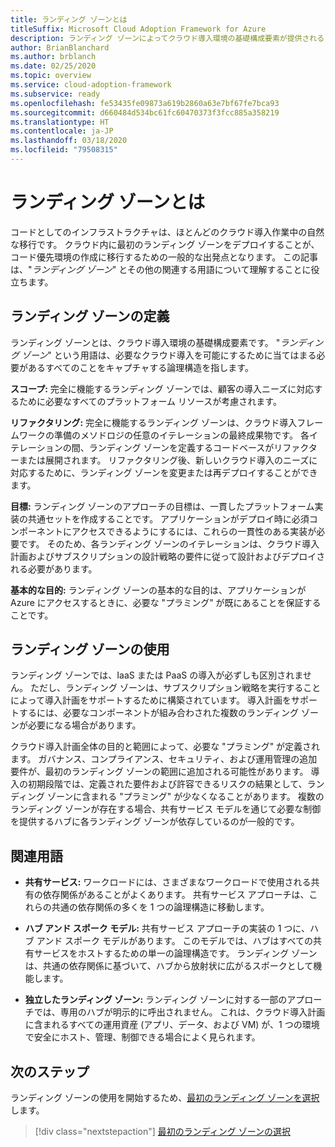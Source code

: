 ```yaml
---
title: ランディング ゾーンとは
titleSuffix: Microsoft Cloud Adoption Framework for Azure
description: ランディング ゾーンによってクラウド導入環境の基礎構成要素が提供されるしくみについて説明します。
author: BrianBlanchard
ms.author: brblanch
ms.date: 02/25/2020
ms.topic: overview
ms.service: cloud-adoption-framework
ms.subservice: ready
ms.openlocfilehash: fe53435fe09873a619b2860a63e7bf67fe7bca93
ms.sourcegitcommit: d660484d534bc61fc60470373f3fcc885a358219
ms.translationtype: HT
ms.contentlocale: ja-JP
ms.lasthandoff: 03/18/2020
ms.locfileid: "79508315"
---
```

<!-- markdownlint-disable MD026 -->

# <a name="what-is-a-landing-zone"></a>ランディング ゾーンとは

コードとしてのインフラストラクチャは、ほとんどのクラウド導入作業中の自然な移行です。 クラウド内に最初のランディング ゾーンをデプロイすることが、コード優先環境の作成に移行するための一般的な出発点となります。 この記事は、"_ランディング ゾーン_" とその他の関連する用語について理解することに役立ちます。

## <a name="landing-zone-definition"></a>ランディング ゾーンの定義

ランディング ゾーンとは、クラウド導入環境の基礎構成要素です。 "_ランディング ゾーン_" という用語は、必要なクラウド導入を可能にするために当てはまる必要があるすべてのことをキャプチャする論理構造を指します。

**スコープ:** 完全に機能するランディング ゾーンでは、顧客の導入ニーズに対応するために必要なすべてのプラットフォーム リソースが考慮されます。

**リファクタリング:** 完全に機能するランディング ゾーンは、クラウド導入フレームワークの準備のメソドロジの任意のイテレーションの最終成果物です。 各イテレーションの間、ランディング ゾーンを定義するコードベースがリファクターまたは展開されます。 リファクタリング後、新しいクラウド導入のニーズに対応するために、ランディング ゾーンを変更または再デプロイすることができます。

**目標:** ランディング ゾーンのアプローチの目標は、一貫したプラットフォーム実装の共通セットを作成することです。 アプリケーションがデプロイ時に必須コンポーネントにアクセスできるようにするには、これらの一貫性のある実装が必要です。 そのため、各ランディング ゾーンのイテレーションは、クラウド導入計画およびサブスクリプションの設計戦略の要件に従って設計およびデプロイされる必要があります。

**基本的な目的:** ランディング ゾーンの基本的な目的は、アプリケーションが Azure にアクセスするときに、必要な "プラミング" が既にあることを保証することです。

## <a name="landing-zone-usage"></a>ランディング ゾーンの使用

ランディング ゾーンでは、IaaS または PaaS の導入が必ずしも区別されません。 ただし、ランディング ゾーンは、サブスクリプション戦略を実行することによって導入計画をサポートするために構築されています。 導入計画をサポートするには、必要なコンポーネントが組み合わされた複数のランディング ゾーンが必要になる場合があります。

クラウド導入計画全体の目的と範囲によって、必要な "プラミング" が定義されます。 ガバナンス、コンプライアンス、セキュリティ、および運用管理の追加要件が、最初のランディング ゾーンの範囲に追加される可能性があります。 導入の初期段階では、定義された要件および許容できるリスクの結果として、ランディング ゾーンに含まれる "プラミング" が少なくなることがあります。  複数のランディング ゾーンが存在する場合、共有サービス モデルを通じて必要な制御を提供するハブに各ランディング ゾーンが依存しているのが一般的です。

## <a name="related-terms"></a>関連用語

- **共有サービス:** ワークロードには、さまざまなワークロードで使用される共有の依存関係があることがよくあります。 共有サービス アプローチは、これらの共通の依存関係の多くを 1 つの論理構造に移動します。

- **ハブ アンド スポーク モデル:** 共有サービス アプローチの実装の 1 つに、ハブ アンド スポーク モデルがあります。 このモデルでは、ハブはすべての共有サービスをホストするための単一の論理構造です。 ランディング ゾーンは、共通の依存関係に基づいて、ハブから放射状に広がるスポークとして機能します。

- **独立したランディング ゾーン:** ランディング ゾーンに対する一部のアプローチでは、専用のハブが明示的に呼出されません。 これは、クラウド導入計画に含まれるすべての運用資産 (アプリ、データ、および VM) が、1 つの環境で安全にホスト、管理、制御できる場合によく見られます。

## <a name="next-steps"></a>次のステップ

ランディング ゾーンの使用を開始するため、[最初のランディング ゾーンを選択](./first-landing-zone.md)します。

> [!div class="nextstepaction"]
> [最初のランディング ゾーンの選択](./first-landing-zone.md)
